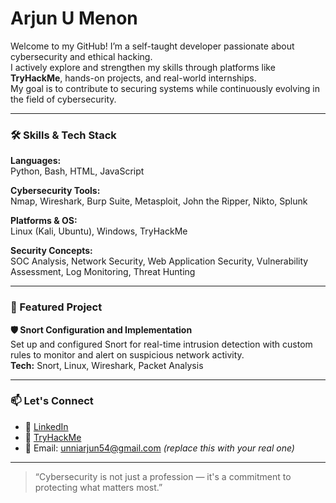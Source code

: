 #  Arjun U Menon

Welcome to my GitHub! I’m a self-taught developer passionate about cybersecurity and ethical hacking.  
I actively explore and strengthen my skills through platforms like **TryHackMe**, hands-on projects, and real-world internships.  
My goal is to contribute to securing systems while continuously evolving in the field of cybersecurity.

---

### 🛠️ Skills & Tech Stack

**Languages:**  
Python, Bash, HTML, JavaScript

**Cybersecurity Tools:**  
Nmap, Wireshark, Burp Suite, Metasploit, John the Ripper, Nikto, Splunk

**Platforms & OS:**  
Linux (Kali, Ubuntu), Windows, TryHackMe

**Security Concepts:**  
SOC Analysis, Network Security, Web Application Security, Vulnerability Assessment, Log Monitoring, Threat Hunting

---

### 📂 Featured Project

**🛡️ Snort Configuration and Implementation**  
Set up and configured Snort for real-time intrusion detection with custom rules to monitor and alert on suspicious network activity.  
**Tech:** Snort, Linux, Wireshark, Packet Analysis

---

### 📫 Let's Connect

- 💼 [LinkedIn](www.linkedin.com/in/arjun-u-menon-61b096257)  
- 🧠 [TryHackMe](https://tryhackme.com/p/unniarjun312003)  
- 📧 Email: unniarjun54@gmail.com *(replace this with your real one)*

---

> “Cybersecurity is not just a profession — it's a commitment to protecting what matters most.”

